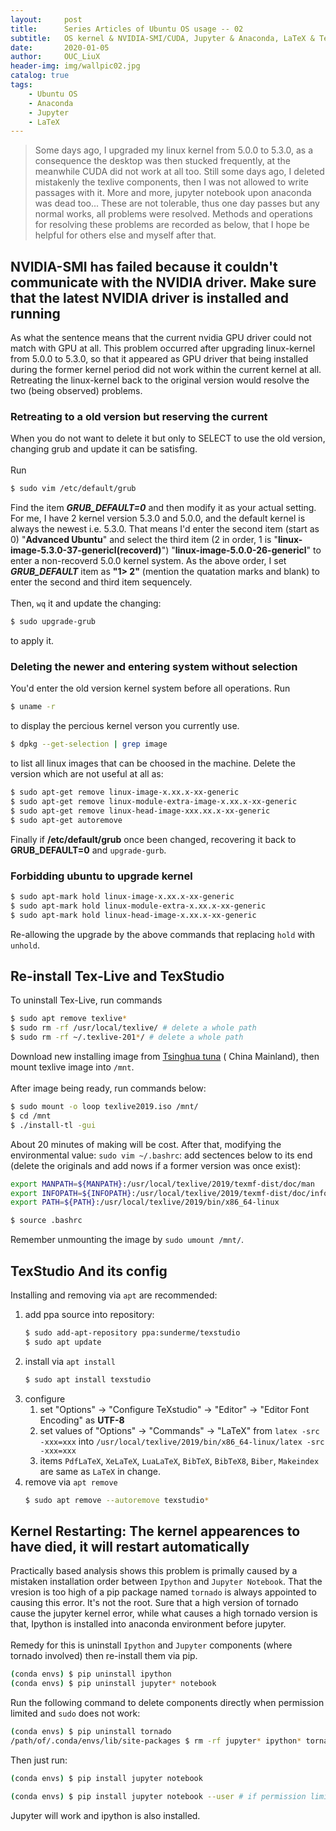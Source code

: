 ```yaml
---
layout:     post
title:      Series Articles of Ubuntu OS usage -- 02
subtitle:   OS kernel & NVIDIA-SMI/CUDA, Jupyter & Anaconda, LaTeX & TexStudio
date:       2020-01-05
author:     OUC_LiuX
header-img: img/wallpic02.jpg
catalog: true
tags:
    - Ubuntu OS 
    - Anaconda 
    - Jupyter 
    - LaTeX 
---
```


<head>
    <script src="https://cdn.mathjax.org/mathjax/latest/MathJax.js?config=TeX-AMS-MML_HTMLorMML" type="text/javascript"></script>
    <script type="text/x-mathjax-config">
        MathJax.Hub.Config({
            tex2jax: {
            skipTags: ['script', 'noscript', 'style', 'textarea', 'pre'],
            inlineMath: [['$','$']]
            }
        });
    </script>
</head>

> Some days ago, I upgraded my linux kernel from 5.0.0 to 5.3.0, as a consequence the desktop was then stucked frequently, at the meanwhile CUDA did not work at all too. Still some days ago, I deleted mistakenly the texlive components, then I was not allowed to write passages with it. More and more, jupyter notebook upon anaconda was dead too... These are not tolerable, thus one day passes but any normal works, all problems were resolved. Methods and operations for resolving these problems are recorded as below, that I hope be helpful for others else and myself after that.  

##  NVIDIA-SMI has failed because it couldn't communicate with the NVIDIA driver. Make sure that the latest NVIDIA driver is installed and running

As what the sentence means that the current nvidia GPU driver could not match with GPU at all. This problem occurred after upgrading linux-kernel from 5.0.0 to 5.3.0, so that it appeared as GPU driver that being installed during the former kernel period did not work within the current kernel at all. Retreating the linux-kernel back to the original version would resolve the two (being observed) problems.<br>  
### Retreating to a old version but reserving the current
When you do not want to delete it but only to SELECT to use the old version, changing grub and update it can be satisfing.<br>  
Run
```bash
$ sudo vim /etc/default/grub
```
Find the item ***GRUB_DEFAULT=0*** and then modify it as your actual setting. For me, I have 2 kernel version 5.3.0 and 5.0.0, and the default kernel is always the newest i.e. 5.3.0. That means I'd enter the second item (start as 0) "**Advanced Ubuntu**" and select the third item (2 in order, 1 is "**linux-image-5.3.0-37-genericl(recoverd)**") "__linux-image-5.0.0-26-genericl__" to enter a non-recoverd 5.0.0 kernel system. As the above order, I set ***GRUB_DEFAULT*** item as **"1> 2"** (mention the quatation marks and blank) to enter the second and third item sequencely. <br>  
Then, ``wq`` it and update the changing:
```bash
$ sudo upgrade-grub
``` 
to apply it.<br>  

### Deleting the newer and entering system without selection
You'd enter the old version kernel system before all operations. Run
```bash
$ uname -r
```
to display the percious kernel verson you currently use.
```bash
$ dpkg --get-selection | grep image
```
to list all linux images that can be choosed in the machine. Delete the version which are not useful at all as: 
```bash
$ sudo apt-get remove linux-image-x.xx.x-xx-generic
$ sudo apt-get remove linux-module-extra-image-x.xx.x-xx-generic  
$ sudo apt-get remove linux-head-image-xxx.xx.x-xx-generic
$ sudo apt-get autoremove
```
Finally if **/etc/default/grub** once been changed, recovering it back to **GRUB_DEFAULT=0** and `upgrade-gurb`.

### Forbidding ubuntu to upgrade kernel  
```bash
$ sudo apt-mark hold linux-image-x.xx.x-xx-generic
$ sudo apt-mark hold linux-module-extra-x.xx.x-xx-generic
$ sudo apt-mark hold linux-head-image-x.xx.x-xx-generic
```
Re-allowing the upgrade by the above commands that replacing `hold` with `unhold`.

## Re-install Tex-Live and TexStudio  
To uninstall Tex-Live, run commands 
```bash
$ sudo apt remove texlive*
$ sudo rm -rf /usr/local/texlive/ # delete a whole path
$ sudo rm -rf ~/.texlive-201*/ # delete a whole path
```
Download new installing image from [Tsinghua tuna](https://mirrors.tuna.tsinghua.edu.cn/CTAN/systems/texlive/Images/) ( China Mainland), then mount texlive image into `/mnt`. <br>  
After image being ready, run commands below:<br>  
```bash
$ sudo mount -o loop texlive2019.iso /mnt/
$ cd /mnt
$ ./install-tl -gui
```
About 20 minutes of making will be cost. After that, modifying the environmental value:  `sudo vim ~/.bashrc`: add sectences below to its end (delete the originals and add nows if a former version was once exist):<br>  
```bash
export MANPATH=${MANPATH}:/usr/local/texlive/2019/texmf-dist/doc/man
export INFOPATH=${INFOPATH}:/usr/local/texlive/2019/texmf-dist/doc/info
export PATH=${PATH}:/usr/local/texlive/2019/bin/x86_64-linux

$ source .bashrc
``` 

Remember unmounting the image by `sudo umount /mnt/`.

## TexStudio And its config  
Installing and removing via `apt` are recommended:  
1. add ppa source into repository: 
   ```bash
   $ sudo add-apt-repository ppa:sunderme/texstudio
   $ sudo apt update
   ```
2. install via `apt install`
   ```bash
   $ sudo apt install texstudio
   ```
3. configure  
   1. set "Options" -> "Configure TeXstudio" -> "Editor" -> "Editor Font Encoding" as **UTF-8**
   2. set values of "Options" -> "Commands" -> "LaTeX" from `latex -src -xxx=xxx` into `/usr/local/texlive/2019/bin/x86_64-linux/latex -src -xxx=xxx`
   3. items `PdfLaTeX`, `XeLaTeX`, `LuaLaTeX`, `BibTeX`, `BibTeX8`, `Biber`, `Makeindex` are same as `LaTeX` in change.
4. remove via `apt remove`
   ```bash
   $ sudo apt remove --autoremove texstudio*
   ```  

## Kernel Restarting: The kernel appearences to have died, it will restart automatically  
Practically based analysis shows this problem is primally caused by a mistaken installation order between `Ipython` and `Jupyter Notebook`. That the vresion is too high of a pip package named `tornado` is always appointed to causing this error. It's not the root. Sure that a high version of tornado cause the jupyter kernel error, while what causes a high tornado version is that, Ipython is installed into anaconda environment before jupyter. <br>  
Remedy for this is uninstall `Ipython` and `Jupyter` components (where tornado involved) then re-install them via pip.
```bash
(conda envs) $ pip uninstall ipython  
(conda envs) $ pip uninstall jupyter* notebook
```  
Run the following command to delete components directly when permission limited and `sudo` does not work:  
```bash
(conda envs) $ pip uninstall tornado
/path/of/.conda/envs/lib/site-packages $ rm -rf jupyter* ipython* tornado*  
```  
Then just run:  
```bash
(conda envs) $ pip install jupyter notebook 

(conda envs) $ pip install jupyter notebook --user # if permission limitted
```      
Jupyter will work and ipython is also installed.

